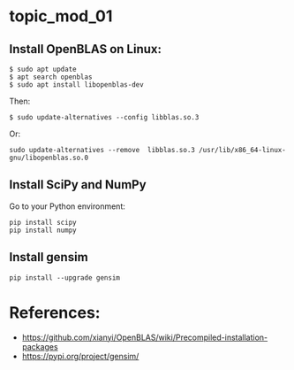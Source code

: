 # topic_mod_01

## Install OpenBLAS on Linux:
```Linux
$ sudo apt update
$ apt search openblas
$ sudo apt install libopenblas-dev
```
Then:
```Linux
$ sudo update-alternatives --config libblas.so.3
```
Or:
```Linux
sudo update-alternatives --remove  libblas.so.3 /usr/lib/x86_64-linux-gnu/libopenblas.so.0
```

## Install SciPy and NumPy
Go to your Python environment:
```Linux
pip install scipy
pip install numpy
```

## Install gensim

```Linux
pip install --upgrade gensim
```

# References:
- https://github.com/xianyi/OpenBLAS/wiki/Precompiled-installation-packages
- https://pypi.org/project/gensim/
